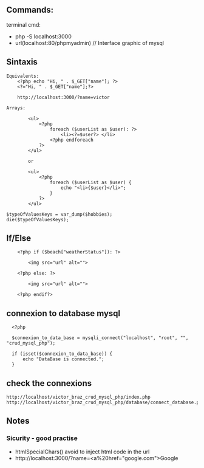 ## Commands:

terminal cmd:

- php -S localhost:3000
- url(localhost:80/phpmyadmin) // Interface graphic of mysql

## Sintaxis

    Equivalents:
        <?php echo "Hi, " . $_GET["name"]; ?>
        <?="Hi, " . $_GET["name"];?>

        http://localhost:3000/?name=victor

    Arrays:

            <ul>
                <?php
                    foreach ($userList as $user): ?>
                        <li><?=$user?> </li>
                    <?php endforeach
                ?>
            </ul>

            or

            <ul>
                <?php
                    foreach ($userList as $user) {
                        echo "<li>{$user}</li>";
                    }
                ?>
            </ul>

    $typeOfValuesKeys = var_dump($hobbies);
    die($typeOfValuesKeys);

## If/Else

        <?php if ($beach["weatherStatus"]): ?>

            <img src="url" alt="">

        <?php else: ?>

            <img src="url" alt="">

        <?php endif?>

## connexion to database mysql

      <?php

      $connexion_to_data_base = mysqli_connect("localhost", "root", "", "crud_mysql_php");

      if (isset($connexion_to_data_base)) {
          echo "DataBase is connected.";
      }

## check the connexions

    http://localhost/victor_braz_crud_mysql_php/index.php
    http://localhost/victor_braz_crud_mysql_php/database/connect_database.php

## Notes

### Sicurity - good practise

- htmlSpecialChars() avoid to inject html code in the url
- http://localhost:3000/?name=<a%20href="google.com">Google</a>
